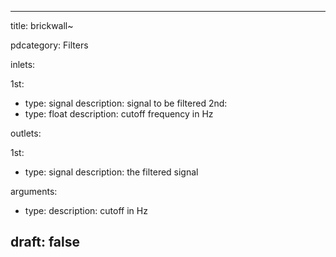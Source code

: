 --- 


title: brickwall~

pdcategory: Filters

inlets:

  1st:
  - type: signal
    description: signal to be filtered
  2nd:
  - type: float
    description: cutoff frequency in Hz

outlets:

  1st:
  - type: signal
    description: the filtered signal

arguments:
  - type: 
    description: cutoff in Hz





draft: false
---